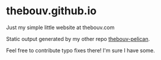 # thebouv.github.io
Just my simple little website at thebouv.com

Static output generated by my other repo [thebouv-pelican](https://github.com/thebouv/thebouv-pelican). 

Feel free to contribute typo fixes there! I'm sure I have some.